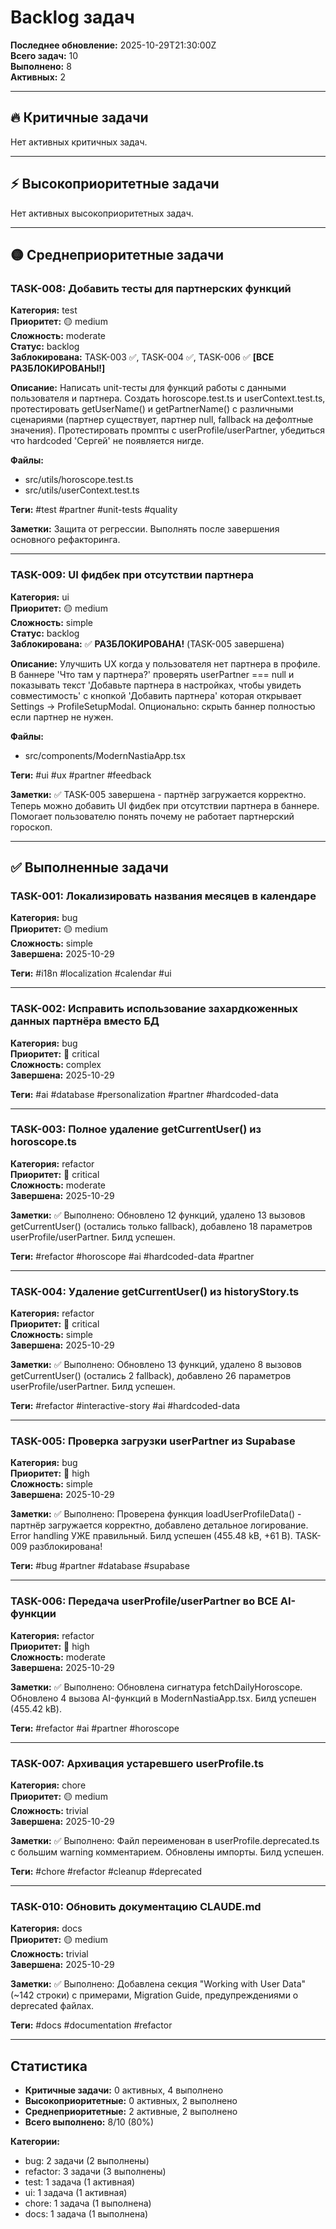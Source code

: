 # Backlog задач

**Последнее обновление:** 2025-10-29T21:30:00Z  
**Всего задач:** 10  
**Выполнено:** 8  
**Активных:** 2

---

## 🔥 Критичные задачи

Нет активных критичных задач.

---

## ⚡ Высокоприоритетные задачи

Нет активных высокоприоритетных задач.

---

## 🟡 Среднеприоритетные задачи

### TASK-008: Добавить тесты для партнерских функций
**Категория:** test  
**Приоритет:** 🟡 medium  
**Сложность:** moderate  
**Статус:** backlog  
**Заблокирована:** TASK-003 ✅, TASK-004 ✅, TASK-006 ✅ **[ВСЕ РАЗБЛОКИРОВАНЫ!]**

**Описание:**
Написать unit-тесты для функций работы с данными пользователя и партнера. Создать horoscope.test.ts и userContext.test.ts, протестировать getUserName() и getPartnerName() с различными сценариями (партнер существует, партнер null, fallback на дефолтные значения). Протестировать промпты с userProfile/userPartner, убедиться что hardcoded 'Сергей' не появляется нигде.

**Файлы:**
- src/utils/horoscope.test.ts
- src/utils/userContext.test.ts

**Теги:** #test #partner #unit-tests #quality

**Заметки:**
Защита от регрессии. Выполнять после завершения основного рефакторинга.

---

### TASK-009: UI фидбек при отсутствии партнера
**Категория:** ui  
**Приоритет:** 🟡 medium  
**Сложность:** simple  
**Статус:** backlog  
**Заблокирована:** ✅ **РАЗБЛОКИРОВАНА!** (TASK-005 завершена)

**Описание:**
Улучшить UX когда у пользователя нет партнера в профиле. В баннере 'Что там у партнера?' проверять userPartner === null и показывать текст 'Добавьте партнера в настройках, чтобы увидеть совместимость' с кнопкой 'Добавить партнера' которая открывает Settings → ProfileSetupModal. Опционально: скрыть баннер полностью если партнер не нужен.

**Файлы:**
- src/components/ModernNastiaApp.tsx

**Теги:** #ui #ux #partner #feedback

**Заметки:**
✅ TASK-005 завершена - партнёр загружается корректно. Теперь можно добавить UI фидбек при отсутствии партнера в баннере. Помогает пользователю понять почему не работает партнерский гороскоп.

---

## ✅ Выполненные задачи

### TASK-001: Локализировать названия месяцев в календаре
**Категория:** bug  
**Приоритет:** 🟡 medium  
**Сложность:** simple  
**Завершена:** 2025-10-29

**Теги:** #i18n #localization #calendar #ui

---

### TASK-002: Исправить использование захардкоженных данных партнёра вместо БД
**Категория:** bug  
**Приоритет:** 🔴 critical  
**Сложность:** complex  
**Завершена:** 2025-10-29

**Теги:** #ai #database #personalization #partner #hardcoded-data

---

### TASK-003: Полное удаление getCurrentUser() из horoscope.ts
**Категория:** refactor  
**Приоритет:** 🔴 critical  
**Сложность:** moderate  
**Завершена:** 2025-10-29

**Заметки:**
✅ Выполнено: Обновлено 12 функций, удалено 13 вызовов getCurrentUser() (остались только fallback), добавлено 18 параметров userProfile/userPartner. Билд успешен.

**Теги:** #refactor #horoscope #ai #hardcoded-data #partner

---

### TASK-004: Удаление getCurrentUser() из historyStory.ts
**Категория:** refactor  
**Приоритет:** 🔴 critical  
**Сложность:** simple  
**Завершена:** 2025-10-29

**Заметки:**
✅ Выполнено: Обновлено 13 функций, удалено 8 вызовов getCurrentUser() (остались 2 fallback), добавлено 26 параметров userProfile/userPartner. Билд успешен.

**Теги:** #refactor #interactive-story #ai #hardcoded-data

---

### TASK-005: Проверка загрузки userPartner из Supabase
**Категория:** bug  
**Приоритет:** 🔴 high  
**Сложность:** simple  
**Завершена:** 2025-10-29

**Заметки:**
✅ Выполнено: Проверена функция loadUserProfileData() - партнёр загружается корректно, добавлено детальное логирование. Error handling УЖЕ правильный. Билд успешен (455.48 kB, +61 B). TASK-009 разблокирована!

**Теги:** #bug #partner #database #supabase

---

### TASK-006: Передача userProfile/userPartner во ВСЕ AI-функции
**Категория:** refactor  
**Приоритет:** 🔴 high  
**Сложность:** moderate  
**Завершена:** 2025-10-29

**Заметки:**
✅ Выполнено: Обновлена сигнатура fetchDailyHoroscope. Обновлено 4 вызова AI-функций в ModernNastiaApp.tsx. Билд успешен (455.42 kB).

**Теги:** #refactor #ai #partner #horoscope

---

### TASK-007: Архивация устаревшего userProfile.ts
**Категория:** chore  
**Приоритет:** 🟡 medium  
**Сложность:** trivial  
**Завершена:** 2025-10-29

**Заметки:**
✅ Выполнено: Файл переименован в userProfile.deprecated.ts с большим warning комментарием. Обновлены импорты. Билд успешен.

**Теги:** #chore #refactor #cleanup #deprecated

---

### TASK-010: Обновить документацию CLAUDE.md
**Категория:** docs  
**Приоритет:** 🟡 medium  
**Сложность:** trivial  
**Завершена:** 2025-10-29

**Заметки:**
✅ Выполнено: Добавлена секция "Working with User Data" (~142 строки) с примерами, Migration Guide, предупреждениями о deprecated файлах.

**Теги:** #docs #documentation #refactor

---

## Статистика

- **Критичные задачи:** 0 активных, 4 выполнено
- **Высокоприоритетные:** 0 активных, 2 выполнено
- **Среднеприоритетные:** 2 активные, 2 выполнено
- **Всего выполнено:** 8/10 (80%)

**Категории:**
- bug: 2 задачи (2 выполнены)
- refactor: 3 задачи (3 выполнены)
- test: 1 задача (1 активная)
- ui: 1 задача (1 активная)
- chore: 1 задача (1 выполнена)
- docs: 1 задача (1 выполнена)
